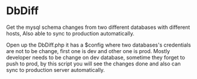 # DbDiff
Get the mysql schema changes from two different databases with different hosts, Also able to sync to production automatically.

Open up the DbDiff.php it has a $config where two databases's credentials are not to be change, first one is dev and other one is prod. Mostly developer needs to be change on dev database, sometime they forget to push to prod, by this script you will see the changes done and also can sync to production server automatically.
